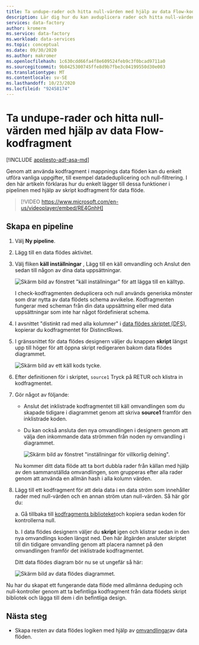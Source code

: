 ```yaml
---
title: Ta undupe-rader och hitta null-värden med hjälp av data Flow-kodfragment
description: Lär dig hur du kan avduplicera rader och hitta null-värden med hjälp av kodfragment i data flöden
services: data-factory
author: kromerm
ms.service: data-factory
ms.workload: data-services
ms.topic: conceptual
ms.date: 09/30/2020
ms.author: makromer
ms.openlocfilehash: 1c630cdd66fa4f8e609524feb9c3f0bcad9711a0
ms.sourcegitcommit: 9b8425300745ffe8d9b7fbe3c04199550d30e003
ms.translationtype: MT
ms.contentlocale: sv-SE
ms.lasthandoff: 10/23/2020
ms.locfileid: "92458174"
---
```

# <a name="dedupe-rows-and-find-nulls-by-using-data-flow-snippets"></a>Ta undupe-rader och hitta null-värden med hjälp av data Flow-kodfragment

[!INCLUDE [appliesto-adf-asa-md](includes/appliesto-adf-asa-md.md)]

Genom att använda kodfragment i mappnings data flöden kan du enkelt utföra vanliga uppgifter, till exempel datadeduplicering och null-filtrering. I den här artikeln förklaras hur du enkelt lägger till dessa funktioner i pipelinen med hjälp av skript kodfragment för data flöde.
<br>
> [!VIDEO https://www.microsoft.com/en-us/videoplayer/embed/RE4GnhH]

## <a name="create-a-pipeline"></a>Skapa en pipeline

1. Välj **Ny pipeline**.

1. Lägg till en data flödes aktivitet.

1. Välj fliken **käll inställningar** , Lägg till en käll omvandling och Anslut den sedan till någon av dina data uppsättningar.

    ![Skärm bild av fönstret "käll inställningar" för att lägga till en källtyp.](media/data-flow/snippet-adf-2.png)

    I check-kodfragmenten deduplicera och null används generiska mönster som drar nytta av data flödets schema avvikelse. Kodfragmenten fungerar med scheman från din data uppsättning eller med data uppsättningar som inte har något fördefinierat schema.

1. I avsnittet "distinkt rad med alla kolumner" i [data flödes skriptet (DFS)](https://docs.microsoft.com/azure/data-factory/data-flow-script#distinct-row-using-all-columns), kopierar du kodfragmentet för DistinctRows.

1. I gränssnittet för data flödes designern väljer du knappen **skript** längst upp till höger för att öppna skript redigeraren bakom data flödes diagrammet.

    ![Skärm bild av ett käll kods tycke.](media/data-flow/snippet-adf-3.png)

1. Efter definitionen för i skriptet, `source1` Tryck på RETUR och klistra in kodfragmentet.

1. Gör något av följande:

   * Anslut det inklistrade kodfragmentet till käll omvandlingen som du skapade tidigare i diagrammet genom att skriva **source1** framför den inklistrade koden.

   * Du kan också ansluta den nya omvandlingen i designern genom att välja den inkommande data strömmen från noden ny omvandling i diagrammet.

     ![Skärm bild av fönstret "inställningar för villkorlig delning".](media/data-flow/snippet-adf-4.png)

   Nu kommer ditt data flöde att ta bort dubbla rader från källan med hjälp av den sammanställda omvandlingen, som grupperas efter alla rader genom att använda en allmän hash i alla kolumn värden.
    
1. Lägg till ett kodfragment för att dela data i en data ström som innehåller rader med null-värden och en annan ström utan null-värden. Så här gör du:

   a. Gå tillbaka till [kodfragments biblioteket](https://docs.microsoft.com/azure/data-factory/data-flow-script#check-for-nulls-in-all-columns)och kopiera sedan koden för kontrollerna null.

   b. I data flödes designern väljer du **skript** igen och klistrar sedan in den nya omvandlings koden längst ned. Den här åtgärden ansluter skriptet till din tidigare omvandling genom att placera namnet på den omvandlingen framför det inklistrade kodfragmentet.

   Ditt data flödes diagram bör nu se ut ungefär så här:

    ![Skärm bild av data flödes diagrammet.](media/data-flow/snippet-adf-1.png)

  Nu har du skapat ett fungerande data flöde med allmänna deduping och null-kontroller genom att ta befintliga kodfragment från data flödets skript bibliotek och lägga till dem i din befintliga design.

## <a name="next-steps"></a>Nästa steg

* Skapa resten av data flödes logiken med hjälp av [omvandlingar](concepts-data-flow-overview.md)av data flöden.

